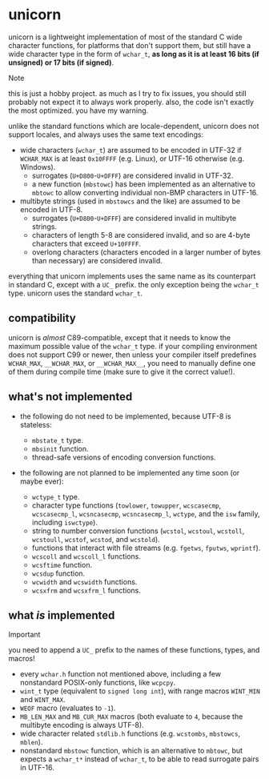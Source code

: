 # unicorn

unicorn is a lightweight implementation of most of the standard C wide character functions, for platforms that don't support them, but still have a wide character type in the form of `wchar_t`, **as long as it is at least 16 bits (if unsigned) or 17 bits (if signed)**.

> [!NOTE]
> this is just a hobby project.
> as much as I try to fix issues, you should still probably not expect it to always work properly.
> also, the code isn't exactly the most optimized. you have my warning.

unlike the standard functions which are locale-dependent, unicorn does not support locales, and always uses the same text encodings:

* wide characters (`wchar_t`) are assumed to be encoded in UTF-32 if `WCHAR_MAX` is at least `0x10FFFF` (e.g. Linux), or UTF-16 otherwise (e.g. Windows).
  * surrogates (`U+D800`-`U+DFFF`) are considered invalid in UTF-32.
  * a new function (`mbstowc`) has been implemented as an alternative to `mbtowc` to allow converting individual non-BMP characters in UTF-16.
* multibyte strings (used in `mbstowcs` and the like) are assumed to be encoded in UTF-8.
  * surrogates (`U+D800`-`U+DFFF`) are considered invalid in multibyte strings.
  * characters of length 5-8 are considered invalid, and so are 4-byte characters that exceed `U+10FFFF`.
  * overlong characters (characters encoded in a larger number of bytes than necessary) are considered invalid.

everything that unicorn implements uses the same name as its counterpart in standard C, except with a `UC_` prefix.
the only exception being the `wchar_t` type. unicorn uses the standard `wchar_t`.

## compatibility

unicorn is *almost* C89-compatible, except that it needs to know the maximum possible value of the `wchar_t` type.
if your compiling environment does not support C99 or newer, then unless your compiler itself predefines `WCHAR_MAX`, `__WCHAR_MAX`, or `__WCHAR_MAX__`, you need to manually define one of them during compile time (make sure to give it the correct value!).

## what's not implemented

* the following do not need to be implemented, because UTF-8 is stateless:
  * `mbstate_t` type.
  * `mbsinit` function.
  * thread-safe versions of encoding conversion functions.

* the following are not planned to be implemented any time soon (or maybe ever):
  * `wctype_t` type.
  * character type functions (`towlower`, `towupper`, `wcscasecmp`, `wcscasecmp_l`, `wcsncasecmp`, `wcsncasecmp_l`, `wctype`, and the `isw` family, including `iswctype`).
  * string to number conversion functions (`wcstol`, `wcstoul`, `wcstoll`, `wcstoull`, `wcstof`, `wcstod`, and `wcstold`).
  * functions that interact with file streams (e.g. `fgetws`, `fputws`, `wprintf`).
  * `wcscoll` and `wcscoll_l` functions.
  * `wcsftime` function.
  * `wcsdup` function.
  * `wcwidth` and `wcswidth` functions.
  * `wcsxfrm` and `wcsxfrm_l` functions.

## what *is* implemented

> [!IMPORTANT]
> you need to append a `UC_` prefix to the names of these functions, types, and macros!

* every `wchar.h` function not mentioned above, including a few nonstandard POSIX-only functions, like `wcpcpy`.
* `wint_t` type (equivalent to `signed long int`), with range macros `WINT_MIN` and `WINT_MAX`.
* `WEOF` macro (evaluates to `-1`).
* `MB_LEN_MAX` and `MB_CUR_MAX` macros (both evaluate to `4`, because the multibyte encoding is always UTF-8).
* wide character related `stdlib.h` functions (e.g. `wcstombs`, `mbstowcs`, `mblen`).
* nonstandard `mbstowc` function, which is an alternative to `mbtowc`, but expects a `wchar_t*` instead of `wchar_t`, to be able to read surrogate pairs in UTF-16.
